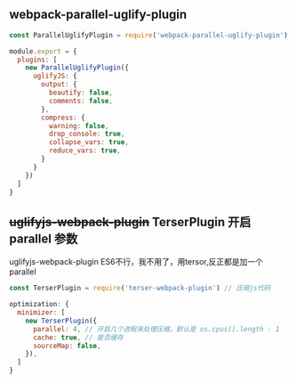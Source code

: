 ## webpack-parallel-uglify-plugin

```js
const ParallelUglifyPlugin = require('webpack-parallel-uglify-plugin')

module.export = {
  plugins: [
    new ParallelUglifyPlugin({
      uglifyJS: {
        output: {
          beautify: false,
          comments: false,
        },
        compress: {
          warning: false,
          drop_console: true,
          collapse_vars: true,
          reduce_vars: true,
        }
      }
    })
  ]
}
```

## ~~uglifyjs-webpack-plugin~~ TerserPlugin 开启 parallel 参数
uglifyjs-webpack-plugin ES6不行，我不用了，用tersor,反正都是加一个parallel
```js
const TerserPlugin = require('terser-webpack-plugin') // 压缩js代码

optimization: {
  minimizer: [
    new TerserPlugin({
      parallel: 4, // 开启几个进程来处理压缩，默认是 os.cpus().length - 1
      cache: true, // 是否缓存
      sourceMap: false,
    }),
  ]
}
```